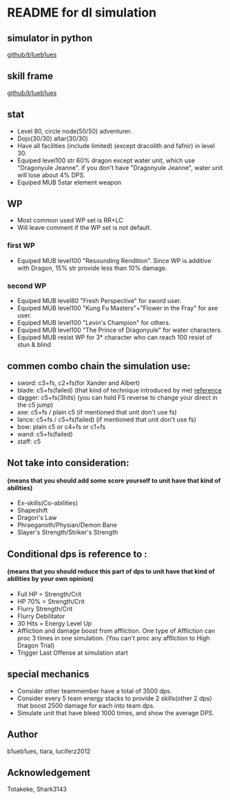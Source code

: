 # README for dl simulation


## simulator in python
[github/b1ueb1ues](https://github.com/b1ueb1ues/dl)

## skill frame
[github/b1ueb1ues](https://github.com/b1ueb1ues/dl/tree/master/framedata/skills)



## stat
- Level 80, circle node(50/50) adventurer.
- Dojo(30/30) altar(30/30) 
- Have all facilities (include limited) (except dracolith and fafnir) in level 30.
- Equiped level100 str 60% dragon except water unit, which use "Dragonyule Jeanne". if you don't have "Dragonyule Jeanne", water unit will lose about 4% DPS.
- Equiped MUB 5star element weapon

## WP
- Most common used WP set is RR+LC
- Will leave comment if the WP set is not default.

### first WP
- Equiped MUB level100 "Resounding Rendition". Since WP is additive with Dragon, 15% str provide less than 10% damage.

### second WP
- Equiped MUB level80 "Fresh Perspective" for sword user.
- Equiped MUB level100 "Kung Fu Masters"+"Flower in the Fray" for axe user.
- Equiped MUB level100 "Levin's Champion" for others.
- Equiped MUB level100 "The Prince of Dragonyule" for water characters.
- Equiped MUB resist WP for 3\* character who can reach 100 resist of stun & blind


## commen combo chain the simulation use:
- sword: c3+fs, c2+fs(for Xander and Albert)
- blade: c5+fs(failed) (that kind of technique introduced by me) [reference](https://www.bilibili.com/video/av38956687/)
- dagger: c5+fs(3hits) (you can hold FS reverse to change your direct in the c5 jump)
- axe: c5+fs / plain c5 (if mentioned that unit don't use fs)
- lance: c5+fs / c5+fs(failed) (if mentioned that unit don't use fs)
- bow: plain c5 or c4+fs or c1+fs
- wand: c5+fs(failed)
- staff: c5

## Not take into consideration: 
#### (means that you should add some score yourself to unit have that kind of abilities)
- Ex-skills(Co-abilities)
- Shapeshift
- Dragon's Law
- Phraeganoth/Physian/Demon Bane
- Slayer's Strength/Striker's Strength

## Conditional dps is reference to :
#### (means that you should reduce this part of dps to unit have that kind of abilities by your own opinion)
- Full HP = Strength/Crit
- HP 70% = Strength/Crit
- Flurry Strength/Crit
- Flurry Debilitator
- 30 Hits = Energy Level Up
- Affliction and damage boost from affliction. One type of Affliction can proc 3 times in one simulation. (You can't proc any affliction to High Dragon Trial)
- Trigger Last Offense at simulation start

## special mechanics
- Consider other teammember have a total of 3500 dps.
- Consider every 5 team energy stacks to provide 2 skills(other 2 dps) that boost 2500 damage for each into team dps.
- Simulate unit that have bleed 1000 times, and show the average DPS. 

## Author
b1ueb1ues, tiara, luciferz2012

## Acknowledgement
Totakeke, Shark3143
